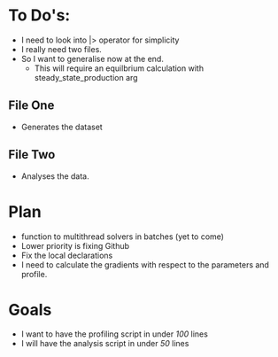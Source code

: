 # To Do's:
 - I need to look into |> operator for simplicity
 - I really need two files. 
 - So I want to generalise now at the end.
    - This will require an equilbrium calculation with steady_state_production arg

## File One
 - Generates the dataset 

## File Two 
 - Analyses the data. 

# Plan
 - function to multithread solvers in batches (yet to come)
 - Lower priority is fixing Github 
 - Fix the local declarations
 - I need to calculate the gradients with respect to the parameters 
 and profile.


# Goals
 - I want to have the profiling script in under _100_ lines 
 - I will have the analysis script in under _50_ lines



